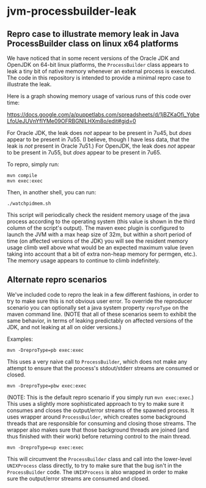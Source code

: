 jvm-processbuilder-leak
=======================

Repro case to illustrate memory leak in Java ProcessBuilder class on linux x64 platforms
----------------------------------------------------------------------------------------

We have noticed that in some recent versions of the Oracle JDK and OpenJDK on
64-bit linux platforms, the `ProcessBuilder` class appears to leak a tiny bit of
native memory whenever an external process is executed.  The code in this repository
is intended to provide a minimal repro case to illustrate the leak.

Here is a graph showing memory usage of various runs of this code over time:

https://docs.google.com/a/puppetlabs.com/spreadsheets/d/1jBZKaOfi_YgbeLfoUeJUVnYfIYMe09OFRBGNILHXm8o/edit#gid=0

For Oracle JDK, the leak does *not* appear to be present in 7u45, but *does* appear
to be present in 7u55.  (I believe, though I have less data, that the leak is *not* present in Oracle 7u51.)  For OpenJDK, the leak does *not* appear to be present in 7u55,
but *does* appear to be present in 7u65.

To repro, simply run:

    mvn compile
    mvn exec:exec

Then, in another shell, you can run:

    ./watchpidmem.sh

This script will periodically check the resident memory usage of the java process
according to the operating system (this value is shown in the third column of the
script's output).  The maven exec plugin is configured to launch the JVM with a max
heap size of 32m, but within a short period of time (on affected versions of the JDK)
you will see the resident memory usage climb well above what would be an expected
maximum value (even taking into account that a bit of extra non-heap memory for permgen,
etc.).  The memory usage appears to continue to climb indefinitely.

Alternate repro scenarios
-------------------------

We've included code to repro the leak in a few different fashions, in order to try
to make sure this is not obvious user error.  To override the reproducer scenario
you can optionally set a java system property `reproType` on the maven command line.
(NOTE that all of these scenarios seem to exhibit the same behavior, in terms of
leaking predictably on affected versions of the JDK, and not leaking at all on
older versions.)

Examples:

    mvn -DreproType=pb exec:exec

This uses a very naive call to `ProcessBuilder`, which does not make any attempt to
ensure that the process's stdout/stderr streams are consumed or closed.

    mvn -DreproType=pbw exec:exec

(NOTE: This is the default repro scenario if you simply run `mvn exec:exec`.)
This uses a slightly more sophisticated approach to try to make sure it consumes
and closes the output/error streams of the spawned process.  It uses wrapper around
`ProcessBuilder`, which creates some background threads that are responsible for
consuming and closing those streams.  The wrapper also makes sure that those
background threads are joined (and thus finished with their work) before returning
control to the main thread.

    mvn -DreproType=up exec:exec
    
This will circumvent the `ProcessBuilder` class and call into the lower-level `UNIXProcess`
class directly, to try to make sure that the bug isn't in the `ProcessBuilder` code.  The
`UNIXProcess` is also wrapped in order to make sure the output/error streams are consumed
and closed.
